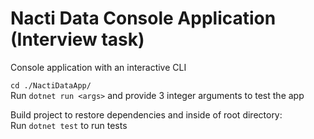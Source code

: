 <h1> Nacti Data Console Application (Interview task) </h1>

Console application with an interactive CLI

`cd ./NactiDataApp/` <br>
Run `dotnet run <args>` and provide 3 integer arguments to test the app <br>

Build project to restore dependencies and inside of root directory: <br>
Run `dotnet test` to run tests
